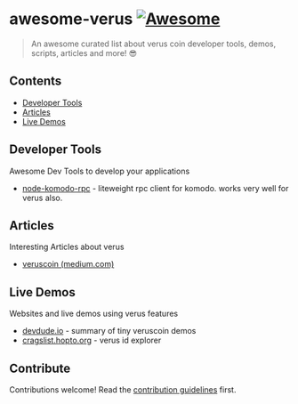 # awesome-verus [![Awesome](https://awesome.re/badge.svg)](https://awesome.re)

> An awesome curated list about verus coin developer tools, demos, scripts, articles and more! 😎

## Contents

- [Developer Tools](#developer-tools)
- [Articles](#articles)
- [Live Demos](#live-demos)


## Developer Tools
Awesome Dev Tools to develop your applications
- [node-komodo-rpc](https://www.npmjs.com/package/node-komodo-rpc) - liteweight rpc client for komodo. works very well for verus also.

## Articles
Interesting Articles about verus
- [veruscoin (medium.com)](https://medium.com/veruscoin)

## Live Demos
Websites and live demos using verus features
- [devdude.io](https://devdude.io) - summary of tiny veruscoin demos
- [cragslist.hopto.org](https://cragslist.hopto.org) - verus id explorer


## Contribute

Contributions welcome! Read the [contribution guidelines](contributing.md) first.
